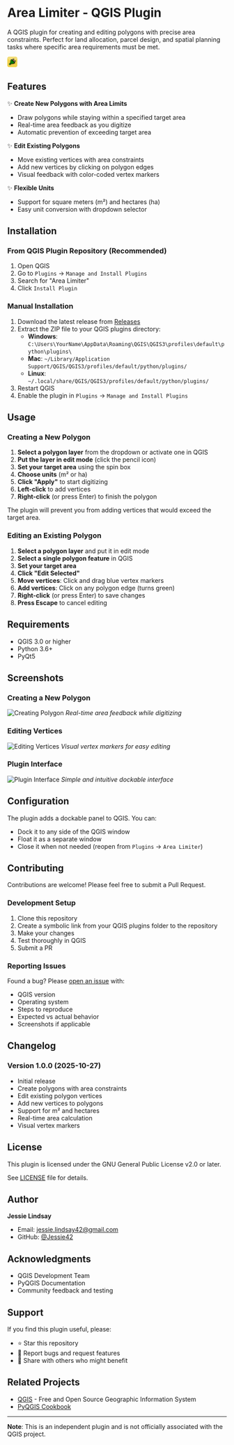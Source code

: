 # Area Limiter - QGIS Plugin

A QGIS plugin for creating and editing polygons with precise area constraints. Perfect for land allocation, parcel design, and spatial planning tasks where specific area requirements must be met.

![Area Limiter Icon](icon.png)

## Features

✨ **Create New Polygons with Area Limits**
- Draw polygons while staying within a specified target area
- Real-time area feedback as you digitize
- Automatic prevention of exceeding target area

✨ **Edit Existing Polygons**
- Move existing vertices with area constraints
- Add new vertices by clicking on polygon edges
- Visual feedback with color-coded vertex markers

✨ **Flexible Units**
- Support for square meters (m²) and hectares (ha)
- Easy unit conversion with dropdown selector

## Installation

### From QGIS Plugin Repository (Recommended)
1. Open QGIS
2. Go to `Plugins` → `Manage and Install Plugins`
3. Search for "Area Limiter"
4. Click `Install Plugin`

### Manual Installation
1. Download the latest release from [Releases](https://github.com/Jessie42/arealimiter/releases)
2. Extract the ZIP file to your QGIS plugins directory:
   - **Windows**: `C:\Users\YourName\AppData\Roaming\QGIS\QGIS3\profiles\default\python\plugins\`
   - **Mac**: `~/Library/Application Support/QGIS/QGIS3/profiles/default/python/plugins/`
   - **Linux**: `~/.local/share/QGIS/QGIS3/profiles/default/python/plugins/`
3. Restart QGIS
4. Enable the plugin in `Plugins` → `Manage and Install Plugins`

## Usage

### Creating a New Polygon

1. **Select a polygon layer** from the dropdown or activate one in QGIS
2. **Put the layer in edit mode** (click the pencil icon)
3. **Set your target area** using the spin box
4. **Choose units** (m² or ha)
5. **Click "Apply"** to start digitizing
6. **Left-click** to add vertices
7. **Right-click** (or press Enter) to finish the polygon

The plugin will prevent you from adding vertices that would exceed the target area.

### Editing an Existing Polygon

1. **Select a polygon layer** and put it in edit mode
2. **Select a single polygon feature** in QGIS
3. **Set your target area** 
4. **Click "Edit Selected"**
5. **Move vertices**: Click and drag blue vertex markers
6. **Add vertices**: Click on any polygon edge (turns green)
7. **Right-click** (or press Enter) to save changes
8. **Press Escape** to cancel editing

## Requirements

- QGIS 3.0 or higher
- Python 3.6+
- PyQt5

## Screenshots

### Creating a New Polygon
![Creating Polygon](screenshots/create_polygon.png)
*Real-time area feedback while digitizing*

### Editing Vertices
![Editing Vertices](screenshots/edit_vertices.png)
*Visual vertex markers for easy editing*

### Plugin Interface
![Plugin Interface](screenshots/interface.png)
*Simple and intuitive dockable interface*

## Configuration

The plugin adds a dockable panel to QGIS. You can:
- Dock it to any side of the QGIS window
- Float it as a separate window
- Close it when not needed (reopen from `Plugins` → `Area Limiter`)

  
## Contributing

Contributions are welcome! Please feel free to submit a Pull Request.

### Development Setup

1. Clone this repository
2. Create a symbolic link from your QGIS plugins folder to the repository
3. Make your changes
4. Test thoroughly in QGIS
5. Submit a PR

### Reporting Issues

Found a bug? Please [open an issue](https://github.com/yourusername/arealimiter/issues) with:
- QGIS version
- Operating system
- Steps to reproduce
- Expected vs actual behavior
- Screenshots if applicable

## Changelog

### Version 1.0.0 (2025-10-27)
- Initial release
- Create polygons with area constraints
- Edit existing polygon vertices
- Add new vertices to polygons
- Support for m² and hectares
- Real-time area calculation
- Visual vertex markers

## License

This plugin is licensed under the GNU General Public License v2.0 or later.

See [LICENSE](LICENSE) file for details.

## Author

**Jessie Lindsay**
- Email: jessie.lindsay42@gmail.com
- GitHub: [@Jessie42](https://github.com/Jessie42)

## Acknowledgments

- QGIS Development Team
- PyQGIS Documentation
- Community feedback and testing

## Support

If you find this plugin useful, please:
- ⭐ Star this repository
- 🐛 Report bugs and request features
- 📢 Share with others who might benefit

## Related Projects

- [QGIS](https://qgis.org/) - Free and Open Source Geographic Information System
- [PyQGIS Cookbook](https://docs.qgis.org/latest/en/docs/pyqgis_developer_cookbook/)

---

**Note**: This is an independent plugin and is not officially associated with the QGIS project.
